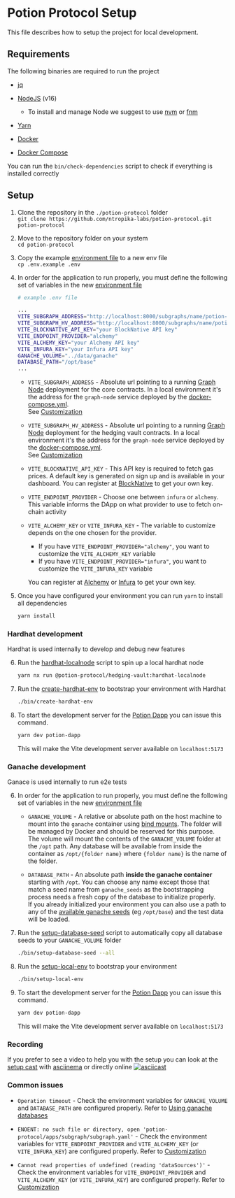 # Potion Protocol Setup

This file describes how to setup the project for local development.

## Requirements

The following binaries are required to run the project

- [jq](https://github.com/stedolan/jq)

- [NodeJS](https://nodejs.org/en/download/) (v16)

  - To install and manage Node we suggest to use [nvm](https://github.com/nvm-sh/nvm) or [fnm](https://github.com/Schniz/fnm)

- [Yarn](https://yarnpkg.com/getting-started/install)

- [Docker](https://docs.docker.com/engine/install/)

- [Docker Compose](https://docs.docker.com/compose/install/)

You can run the `bin/check-dependencies` script to check if everything is installed correctly

## Setup

1.  Clone the repository in the `./potion-protocol` folder  
    `git clone https://github.com/ntropika-labs/potion-protocol.git potion-protocol`

2.  Move to the repository folder on your system  
    `cd potion-protocol`

3.  Copy the example [environment file](./.env.example) to a new env file  
    `cp .env.example .env`

4.  In order for the application to run properly, you must define the following set of variables in the new [environment file](./.env)

    ```bash
    # example .env file

    ...
    VITE_SUBGRAPH_ADDRESS="http://localhost:8000/subgraphs/name/potion-subgraph" # subgraph address for potion core contracts
    VITE_SUBGRAPH_HV_ADDRESS="http://localhost:8000/subgraphs/name/potion-hv-subgraph" # subgraph address for hedging vault contracts
    VITE_BLOCKNATIVE_API_KEY="your BlockNative API key"
    VITE_ENDPOINT_PROVIDER="alchemy"
    VITE_ALCHEMY_KEY="your Alchemy API key"
    VITE_INFURA_KEY="your Infura API key"
    GANACHE_VOLUME="../data/ganache"
    DATABASE_PATH="/opt/base"
    ...

    ```

    - `VITE_SUBGRAPH_ADDRESS` - Absolute url pointing to a running [Graph Node](https://github.com/graphprotocol/graph-node) deployment for the core contracts. In a local environment it's the address for the `graph-node` service deployed by the [docker-compose.yml](./docker-compose.yml).  
      See [Customization](./README.md#customization)

    - `VITE_SUBGRAPH_HV_ADDRESS` - Absolute url pointing to a running [Graph Node](https://github.com/graphprotocol/graph-node) deployment for the hedging vault contracts. In a local environment it's the address for the `graph-node` service deployed by the [docker-compose.yml](./docker-compose.yml).  
      See [Customization](./README.md#customization)

    - `VITE_BLOCKNATIVE_API_KEY` - This API key is required to fetch gas prices. A default key is generated on sign up and is available in your dashboard. You can register at [BlockNative](https://www.blocknative.com/) to get your own key.

    - `VITE_ENDPOINT_PROVIDER` - Choose one between `infura` or `alchemy`. This variable informs the DApp on what provider to use to fetch on-chain activity

    - `VITE_ALCHEMY_KEY` or `VITE_INFURA_KEY` - The variable to customize depends on the one chosen for the provider.

      - If you have `VITE_ENDPOINT_PROVIDER="alchemy"`, you want to customize the `VITE_ALCHEMY_KEY` variable
      - If you have `VITE_ENDPOINT_PROVIDER="infura"`, you want to customize the `VITE_INFURA_KEY` variable

      You can register at [Alchemy](https://www.alchemy.com/) or [Infura](https://infura.io/) to get your own key.

5.  Once you have configured your environment you can run `yarn` to install all dependencies

    ```bash
    yarn install
    ```

### Hardhat development

Hardhat is used internally to develop and debug new features

6.  Run the [hardhat-localnode](./contracts/hedging-vault/package.json) script to spin up a local hardhat node

    ```bash
    yarn nx run @potion-protocol/hedging-vault:hardhat-localnode
    ```

7.  Run the [create-hardhat-env](./bin/create-hardhat-env) to bootstrap your environment with Hardhat

    ```bash
    ./bin/create-hardhat-env
    ```

8.  To start the development server for the [Potion Dapp](./apps/potion-dapp/README.md) you can issue this command.
    ```bash
    yarn dev potion-dapp
    ```
    This will make the Vite development server available on `localhost:5173`

### Ganache development

Ganace is used internally to run e2e tests

6.  In order for the application to run properly, you must define the following set of variables in the new [environment file](./.env)

    - `GANACHE_VOLUME` - A relative or absolute path on the host machine to mount into the `ganache` container using [bind mounts](https://docs.docker.com/storage/bind-mounts/). The folder will be managed by Docker and should be reserved for this purpose.  
      The volume will mount the contents of the `GANACHE_VOLUME` folder at the `/opt` path. Any database will be available from inside the container as `/opt/{folder name}` where `{folder name}` is the name of the folder.

    - `DATABASE_PATH` - An absolute path **inside the ganache container** starting with `/opt`. You can choose any name except those that match a seed name from `ganache_seeds` as the bootstrapping process needs a fresh copy of the database to initialize properly.  
      If you already initialized your environment you can also use a path to any of the [available ganache seeds](#available-ganache-seeds) (eg `/opt/base`) and the test data will be loaded.

7.  Run the [setup-database-seed](./bin/setup-database-seed) script to automatically copy all database seeds to your `GANACHE_VOLUME` folder

    ```bash
    ./bin/setup-database-seed --all
    ```

8.  Run the [setup-local-env](./bin/setup-local-env) to bootstrap your environment

    ```bash
    ./bin/setup-local-env
    ```

9.  To start the development server for the [Potion Dapp](./apps/potion-dapp/README.md) you can issue this command.
    ```bash
    yarn dev potion-dapp
    ```
    This will make the Vite development server available on `localhost:5173`

### Recording

If you prefer to see a video to help you with the setup you can look at the [setup cast](./examples/setup.cast) with [asciinema](https://github.com/asciinema/asciinema) or directly online
[![asciicast](https://asciinema.org/a/k9I4Y02g5EKp8OGUd9pJvK2g2.svg)](https://asciinema.org/a/k9I4Y02g5EKp8OGUd9pJvK2g2)

### Common issues

- `Operation timeout` - Check the environment variables for `GANACHE_VOLUME` and `DATABASE_PATH` are configured properly. Refer to [Using ganache databases](./README.md#using-ganache-databases)

- `ENOENT: no such file or directory, open 'potion-protocol/apps/subgraph/subgraph.yaml'` - Check the environment variables for `VITE_ENDPOINT_PROVIDER` and `VITE_ALCHEMY_KEY` (or `VITE_INFURA_KEY`) are configured properly. Refer to [Customization](./README.md#customization)

- `Cannot read properties of undefined (reading 'dataSources')'` - Check the environment variables for `VITE_ENDPOINT_PROVIDER` and `VITE_ALCHEMY_KEY` (or `VITE_INFURA_KEY`) are configured properly. Refer to [Customization](./README.md#customization)
